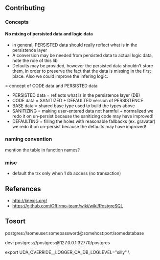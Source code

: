 
## Contributing

### Concepts

#### No mixing of persisted data and logic data

- in general, PERSISTED data should really reflect what is in the persistence layer
- A conversion may be needed from persisted data to actual logic data,
  note the role of this lib
- Defaults may be provided, however the persisted data shouldn't store them,
  in order to preserve the fact that the data is missing in the first place.
  Also we could improve the infering logic.

= concept of CODE data and PERSISTED data
* PERSISTED data = reflects what is in the persistence layer (DB)
* CODE data = SANITIZED + DEFAULTED version of PERSISTENCE
* BASE data = shared base type used to build the types above
* SANITIZING = making user-entered data not harmful + normalized
               we redo it on un-persist because the sanitizing code may have improved!
* DEFAULTING = filling the holes with reasonable fallbacks (ex. gravatar)
               we redo it on un-persist because the defaults may have improved!

### naming convention

mention the table in function names?

### misc
* default the trx only when 1 db access (no transaction)


## References

* http://knexjs.org/
* https://github.com/Offirmo-team/wiki/wiki/PostgreSQL


## Tosort

postgres://someuser:somepassword@somehost:port/somedatabase

dev:
postgres://postgres:@127.0.0.1:32770/postgres


export UDA_OVERRIDE__LOGGER_OA_DB_LOGLEVEL=\"silly\" \
